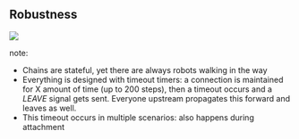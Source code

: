 ## Robustness

![](resources/robustness.png)

note:
- Chains are stateful, yet there are always robots walking in the way
- Everything is designed with timeout timers:
  a connection is maintained for X amount of time (up to 200 steps),
  then a timeout occurs and a _LEAVE_ signal gets sent.
  Everyone upstream propagates this forward and leaves as well.
- This timeout occurs in multiple scenarios: also happens during attachment
